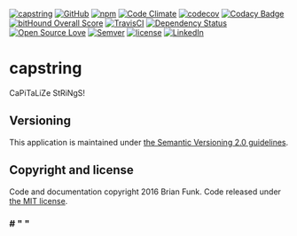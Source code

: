 [![capstring](https://img.shields.io/badge/CaPiTaLiZe-StRiNgS!-brightgreen.svg)](https://github.com/brianfunk/capstring)
[![GitHub](https://img.shields.io/github/release/brianfunk/capstring.svg?maxAge=2592000)](https://github.com/brianfunk/capstring)
[![npm](https://img.shields.io/npm/v/capstring.svg?maxAge=2592000)](https://www.npmjs.com/package/capstring)
[![Code Climate](https://codeclimate.com/repos/57ddda322e9d4f14f8000f5d/badges/c29cb38ba98e57fc1708/gpa.svg)](https://codeclimate.com/repos/57ddda322e9d4f14f8000f5d/feed)
[![codecov](https://codecov.io/gh/brianfunk/capstring/branch/dev/graph/badge.svg)](https://codecov.io/gh/brianfunk/capstring)
[![Codacy Badge](https://api.codacy.com/project/badge/Grade/05cd7deed4da40a8abd0ac428f165e24)](https://www.codacy.com/app/bfunk/capstring)
[![bitHound Overall Score](https://www.bithound.io/github/brianfunk/capstring/badges/score.svg)](https://www.bithound.io/github/brianfunk/capstring)
[![TravisCI](https://travis-ci.org/brianfunk/capstring.svg?branch=dev)](https://travis-ci.org/brianfunk/capstring)
[![Dependency Status](https://www.versioneye.com/user/projects/57dde680bf3e4c0034e21e94/badge.svg?style=flat-square)](https://www.versioneye.com/user/projects/57dde680bf3e4c0034e21e94)
[![Open Source Love](https://badges.frapsoft.com/os/v1/open-source.svg?v=103)](https://github.com/ellerbrock/open-source-badge/)
[![Semver](https://img.shields.io/badge/SemVer-2.0-blue.svg)](http://semver.org/spec/v2.0.0.html)
[![license](https://img.shields.io/github/license/mashape/apistatus.svg?maxAge=2592000)](https://opensource.org/licenses/MIT)
[![LinkedIn](https://img.shields.io/badge/Linked-In-blue.svg)](https://www.linkedin.com/in/brianrandyfunk)

# capstring

CaPiTaLiZe StRiNgS!

## Versioning

This application is maintained under [the Semantic Versioning 2.0 guidelines](http://semver.org/spec/v2.0.0.html).

## Copyright and license

Code and documentation copyright 2016 Brian Funk. Code released under [the MIT license](https://opensource.org/licenses/MIT).

### # " "
